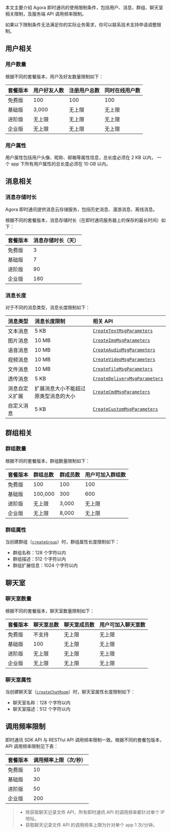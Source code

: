 本文主要介绍 Agora 即时通讯的使用限制条件，包括用户、消息、群组、聊天室相关限制，及服务端 API 调用频率限制。

如果以下限制条件无法满足你的实际业务需求，你可以联系技术支持申请调整限制。

## 用户相关

### 用户数量

根据不同的套餐版本，用户及好友数量限制如下：

| 套餐版本 | 用户好友人数 | 注册用户总数 | 同时在线用户数 |
| :------- | :----------- | :----------- | :------------- |
| 免费版   | 100          | 100          | 100            |
| 基础版   | 3,000        | 无上限       | 无上限         |
| 进阶版   | 无上限       | 无上限       | 无上限         |
| 企业版   | 无上限       | 无上限       | 无上限         |

### 用户属性

用户属性包括用户头像、昵称、邮箱等属性信息，总长度必须在 2 KB 以内， 一个 app 下所有用户属性的总长度必须在 10 GB 以内。

## 消息相关

### 消息存储时长

Agora 即时通讯提供消息云存储服务，包括历史消息、漫游消息、离线消息。

根据不同的套餐版本，消息存储时长（在即时通讯服务器上的保存的最长时间）如下：

| 套餐版本 | 消息存储时长（天） |
| :------- | :----------------- |
| 免费版   | 3                  |
| 基础版   | 7                  |
| 进阶版   | 90                 |
| 企业版   | 180                |

### 消息长度

对于不同的消息类型，消息长度限制如下：

| 消息类型       | 消息长度限制                         | 相关 API                          |
| :------------- | :----------------------------------- | :-------------------------------- |
| 文本消息       | 5 KB                                 | [`CreateTextMsgParameters`]()     |
| 图片消息       | 10 MB                                | [`CreateImgMsgParameters`]()      |
| 语音消息       | 10 MB                                | [`CreateAudioMsgParameters`]()    |
| 视频消息       | 10 MB                                | [`CreateVideoMsgParameters`]()    |
| 文件消息       | 10 MB                                | [`CreateFileMsgParameters`]()     |
| 透传消息       | 5 KB                                 | [`CreateDeliveryMsgParameters`]() |
| 消息自定义扩展 | 扩展消息大小不能超过原类型消息的大小 | [`CreateCmdMsgParameters`]()      |
| 自定义消息     | 5 KB                                 | [`CreateCustomMsgParameters`]()   |

## 群组相关

### 群组数量

根据不同的套餐版本，群组数量限制如下：

| 套餐版本 | 群组总数 | 群成员数 | 用户可加入群组数 |
| :------- | :------- | :------- | :--------------- |
| 免费版   | 100      | 100      | 100              |
| 基础版   | 100,000  | 300      | 600              |
| 进阶版   | 无上限   | 3,000    | 无上限           |
| 企业版   | 无上限   | 8,000    | 无上限           |

### 群组属性

当创建群组（[`createGroup`](./API%20Reference/im_ts/v1.0.1/modules/GROUP_APIS.html#)）时，群组属性长度限制如下：

- 群组名称：128 个字符以内
- 群组描述：512 个字符以内
- 群组扩展信息：1024 个字符以内

## 聊天室

### 聊天室数量

根据不同的套餐版本，聊天室数量限制如下：

| 套餐版本 | 聊天室总数 | 聊天室成员数 | 用户可加入聊天室数 |
| :------- | :--------- | :----------- | :----------------- |
| 免费版   | 不支持     | 无上限       | 无上限             |
| 基础版   | 100        | 无上限       | 无上限             |
| 进阶版   | 无上限     | 无上限       | 无上限             |
| 企业版   | 无上限     | 无上限       | 无上限             |

### 聊天室属性

当创建聊天室（[`createChatRoom`](./API%20Reference/im_ts/v1.0.1/modules/CHATROOM_APIS.html#)）时，聊天室属性长度限制如下：

- 聊天室名称：128 个字符以内
- 聊天室描述：512 个字符以内

## 调用频率限制

即时通讯 SDK API 与 RESTful API 调用频率限制一致。根据不同的套餐包版本，API 调用频率限制见下表：

| 套餐版本 | 调用频率上限（次/秒） |
| :------- | :-------------------- |
| 免费版   | 10                    |
| 基础版   | 30                    |
| 进阶版   | 50                    |
| 企业版   | 200                   |
	
> - 除获取聊天记录文件 API，所有即时通讯 API 的调用频率都针对单个 IP 地址。
> - 获取聊天记录文件 API 的调用频率上限为针对单个 app 1 次/分钟。